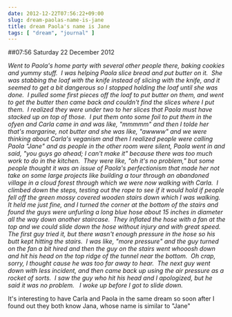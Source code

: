 ```yaml
---
date: 2012-12-22T07:56:22+09:00
slug: dream-paolas-name-is-jane
title: dream Paola's name is Jane
tags: [ "dream", "journal" ]
---
```


##07:56 Saturday 22 December 2012

_Went to Paola's home party with several other people there, baking cookies and yummy stuff.  I was helping Paola slice bread and put butter on it.  She was stabbing the loaf with the knife instead of slicing with the knife, and it seemed to get a bit dangerous so I stopped holding the loaf until she was done.  I pulled some first pieces off the loaf to put butter on them, and went to get the butter then came back and couldn't find the slices where I put them.  I realized they were under two to her slices that Paola must have stacked up on top of those.  I put them onto some foil to put them in the ofyen and Carla came in and was like, "mmmmm" and then I tolde her that's margarine, not butter and she was like, "awwww" and we were thinking about Carla's veganism and then I realized people were calling Paola "Jane" and as people in the other room were silent, Paola went in and said, "you guys go ahead; I can't make it" because there was too much work to do in the kitchen.  They were like, "oh it's no problem," but some people thought it was an issue of Paola's perfectionism that made her not take on some large projects like building a tour through an abandoned village in a cloud forest through which we were now walking with Carla.  I climbed down the steps, testing out the rope to see if it would hold if people fell off the green mossy covered wooden stairs down which I was walking.  It held me just fine, and I turned the corner at the bottom of the stairs and found the guys were unfurling a long blue hose about 15 inches in diameter all the way down another staircase.  They inflated the hose with a fan at the top and we could slide down the hose without injury and with great speed.   The first guy tried it, but there wasn't enough pressure in the hose so his butt kept hitting the stairs.  I was like, "more pressure" and the guy turned on the fan a bit hired and then the guy on the stairs went whooosh down and hit his head on the top ridge of the tunnel near the bottom.  Oh crap, sorry, I thought cause he was too far away to hear.  The next guy went down with less incident, and then came back up using the air pressure as a rocket of sorts.  I saw the guy who hit his head and I apologized, but he said it was no problem.   I woke up before I got to slide down._

It's interesting to have Carla and Paola in the same dream so soon after I found out they both know Jana, whose name is similar to "Jane"
